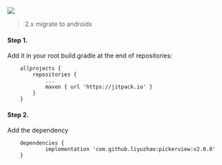 [![](https://jitpack.io/v/liyuzhao/pickerview.svg)](https://jitpack.io/#liyuzhao/pickerview)

>2.x migrate to androidx

#### Step 1.
Add it in your root build.gradle at the end of repositories:

```
	allprojects {
		repositories {
			...
			maven { url 'https://jitpack.io' }
		}
	}
```

#### Step 2.
Add the dependency

```
	dependencies {
	        implementation 'com.github.liyuzhao:pickerview:v2.0.0'
	}

```
